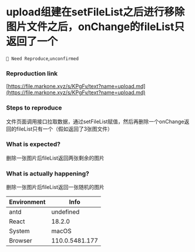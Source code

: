 # upload组建在setFileList之后进行移除图片文件之后，onChange的fileList只返回了一个

`🤔 Need Reproduce`,`unconfirmed`

### Reproduction link

[https://file.markone.xyz/s/KPgFv/text?name=upload.md](https://file.markone.xyz/s/KPgFv/text?name=upload.md)

### Steps to reproduce

文件页面调用接口拉取数据，通过setFileList赋值，然后再删除一个onChange返回的fileList只有一个（假如返回了3张图文件）

### What is expected?

删除一张图片后fileList返回两张剩余的图片

### What is actually happening?

删除一张图片后fileList返回一张随机的图片

| Environment | Info           |
| ----------- | -------------- |
| antd        | undefined      |
| React       | 18.2.0         |
| System      | macOS          |
| Browser     | 110.0.5481.177 |

<!-- generated by ant-design-issue-helper. DO NOT REMOVE -->
